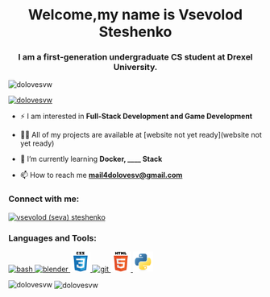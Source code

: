 <h1 align="center">Welcome,my name is Vsevolod Steshenko</h1>
<h3 align="center">I am a first-generation undergraduate CS student at Drexel University.</h3>

<p align="left"> <img src="https://komarev.com/ghpvc/?username=dolovesvw&label=Profile%20views&color=0e75b6&style=flat" alt="dolovesvw" /> </p>

<p align="left"> <a href="https://github.com/ryo-ma/github-profile-trophy"><img src="https://github-profile-trophy.vercel.app/?username=dolovesvw" alt="dolovesvw" /></a> </p>

- ⚡ I am interested in **Full-Stack Development and Game Development**

- 👨‍💻 All of my projects are available at [website not yet ready](website not yet ready)

- 🌱 I’m currently learning **Docker, ____ Stack**

- 📫 How to reach me **mail4dolovesv@gmail.com**

<h3 align="left">Connect with me:</h3>
<p align="left">
<a href="https://linkedin.com/in/vsevolod (seva) steshenko" target="blank"><img align="center" src="https://raw.githubusercontent.com/rahuldkjain/github-profile-readme-generator/master/src/images/icons/Social/linked-in-alt.svg" alt="vsevolod (seva) steshenko" height="30" width="40" /></a>
</p>

<h3 align="left">Languages and Tools:</h3>
<p align="left"> <a href="https://www.gnu.org/software/bash/" target="_blank" rel="noreferrer"> <img src="https://www.vectorlogo.zone/logos/gnu_bash/gnu_bash-icon.svg" alt="bash" width="40" height="40"/> </a> <a href="https://www.blender.org/" target="_blank" rel="noreferrer"> <img src="https://download.blender.org/branding/community/blender_community_badge_white.svg" alt="blender" width="40" height="40"/> </a> <a href="https://www.w3schools.com/css/" target="_blank" rel="noreferrer"> <img src="https://raw.githubusercontent.com/devicons/devicon/master/icons/css3/css3-original-wordmark.svg" alt="css3" width="40" height="40"/> </a> <a href="https://git-scm.com/" target="_blank" rel="noreferrer"> <img src="https://www.vectorlogo.zone/logos/git-scm/git-scm-icon.svg" alt="git" width="40" height="40"/> </a> <a href="https://www.w3.org/html/" target="_blank" rel="noreferrer"> <img src="https://raw.githubusercontent.com/devicons/devicon/master/icons/html5/html5-original-wordmark.svg" alt="html5" width="40" height="40"/> </a> <a href="https://www.python.org" target="_blank" rel="noreferrer"> <img src="https://raw.githubusercontent.com/devicons/devicon/master/icons/python/python-original.svg" alt="python" width="40" height="40"/> </a> </p>

<p><img align="left" src="https://github-readme-stats.vercel.app/api/top-langs?username=dolovesvw&show_icons=true&locale=en&layout=compact" alt="dolovesvw" /></p>

<p>&nbsp;<img align="center" src="https://github-readme-stats.vercel.app/api?username=dolovesvw&show_icons=true&locale=en" alt="dolovesvw" /></p>
